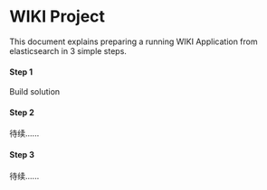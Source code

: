 # WIKI Project


This document explains preparing a running WIKI Application from elasticsearch in 3 simple steps.

#### Step 1

Build solution

#### Step 2

待续......

#### Step 3

待续......

